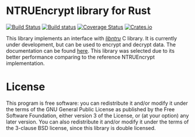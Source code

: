 # NTRUEncrypt library for Rust #

[![Build Status](https://travis-ci.org/FractalGlobal/ntru-rs.svg?branch=master)](https://travis-ci.org/FractalGlobal/ntru-rs)
[![Build status](https://ci.appveyor.com/api/projects/status/w352flnvc7psujnf?svg=true)](https://ci.appveyor.com/project/Razican/ntru-rs)
[![Coverage Status](https://coveralls.io/repos/FractalGlobal/ntru-rs/badge.svg?branch=master&service=github)](https://coveralls.io/github/FractalGlobal/ntru-rs?branch=master)
[![Crates.io](https://meritbadge.herokuapp.com/ntru)](https://crates.io/crates/ntru)

This library implements an interface with
*[libntru](https://tbuktu.github.io/ntru/)* C library. It is currently under
development, but can be used to encrypt and decrypt data. The documentation can
be found [here](http://fractal.global/ntru-rs). This library was selected due to
its better performance comparing to the reference NTRUEncrypt implementation.

# License #

This program is free software: you can redistribute it and/or modify it under
the terms of the GNU General Public License as published by the Free Software
Foundation, either version 3 of the License, or (at your option) any later
version. You can also redistribute it and/or modify it under the terms of the
3-clause BSD license, since this library is double licensed.
